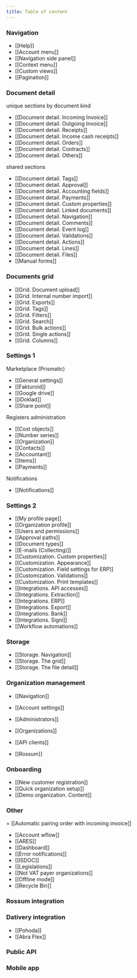 ```yaml
---
title: Table of content
---
```



### Navigation

- [[Help]]
- [[Account menu]]
- [[Navigation side panel]]
- [[Context menu]]
- [[Custom views]]
- [[Pagination]]


### Document detail

unique sections by document kind

- [[Document detail. Incoming Invoice]]
- [[Document detail. Outgoing Invoice]]
- [[Document detail. Receipts]]
- [[Document detail. Income cash receipts]]
- [[Document detail. Orders]]
- [[Document detail. Contracts]]
- [[Document detail. Others]]

shared sections

- [[Document detail. Tags]]
- [[Document detail. Approval]]
- [[Document detail. Accounting fields]]
- [[Document detail. Payments]]
- [[Document detail. Custom properties]]
- [[Document detail. Linked documents]]
- [[Document detail. Navigation]]
- [[Document detail. Comments]]
- [[Document detail. Event log]]
- [[Document detail. Validations]]
- [[Document detail. Actions]]
- [[Document detail. Lines]]
- [[Document detail. Files]]
- [[Manual forms]]


### Documents grid

- [[Grid. Document upload]]
- [[Grid. Internal number import]]
- [[Grid. Exports]]
- [[Grid. Tags]]
- [[Grid. Filters]]
- [[Grid. Search]]
- [[Grid. Bulk actions]]
- [[Grid. Single actions]]
- [[Grid. Columns]]


### Settings 1

Marketplace (Prismatic)

- [[General settings]]
- [[Fakturoid]]
- [[Google drive]]
- [[iDoklad]]
- [[Share point]]

Registers administration

- [[Cost objects]]
- [[Number series]]
- [[Organization]]
- [[Contacts]]
- [[Accountant]]
- [[Items]]
- [[Payments]]

Notifications

- [[Notifications]]


### Settings 2

- [[My profile page]]
- [[Organization profile]]
- [[Users and permissions]]
- [[Approval paths]]
- [[Document types]]
- [[E-mails (Collecting)]]
- [[Customization. Custom properties]]
- [[Customization. Appearance]]
- [[Customization. Field settings for ERP]]
- [[Customization. Validations]]
- [[Customization. Print templates]]
- [[Integrations. API accesses]]
- [[Integrations. Extraction]]
- [[Integrations. ERP]]
- [[Integrations. Export]]
- [[Integrations. Bank]]
- [[Integrations. Signi]]
- [[Workflow automations]]


### Storage

- [[Storage. Navigation]]
- [[Storage. The grid]]
- [[Storage. The file detail]]


### Organization management

- [[Navigation]]

- [[Account settings]]
- [[Administrators]]
- [[Organizations]]
- [[API clients]]
- [[Rossum]]


### Onboarding

- [[New customer registration]]
- [[Quick organization setup]]
- [[Demo organization. Content]]


### Other

= [[Automatic pairing order with incoming invoice]]
- [[Account wflow]]
- [[ARES]]
- [[Dashboard]]
- [[Error notifications]]
- [[ISDOC]]
- [[Legislations]]
- [[Not VAT payer organizations]]
- [[Offline mode]]
- [[Recycle Bin]]


### Rossum integration

### Dativery integration

- [[Pohoda]]
- [[Abra Flex]]

### Public API 


### Mobile app

<!-- ### Link syntax

To link to another note, you can use multiple syntaxes. The following four use the "double-bracket" notation ([view the Markdown source file](https://github.com/maximevaillancourt/digital-garden-jekyll-template/blob/master/_notes/your-first-note.md#link-syntax) to see the underlying syntax).

- Using the note title: [[a note about cats]]
- Using the note's filename: [[cats]]
- Using the note's title, with a label: [[A note about cats|link to the note about cats using the note title]]
- Using the note's filename, with a label: [[cats|link to the note about cats using the note's filename]]

You can organize notes in subdirectories and link them normally. For example, the links above all point to the `_notes/animals/cats.md` file. Here's another example: [[tigers]].

Non-latin languages are supported: [[안녕하세요]]; so are accents/diacritics: [[bon appétit!]]

Dashes and underscores in file names are supported, and may be omitted in the bracket link syntax. As an example, the `your-first-note.md` file can be linked to with [[your first note]] or [[your-first-note]], or even [[yOuR-FiRsT Note]].

In all cases, if the double-bracket link does not point to a valid note, the double brackets will still be shown, like this: [[there is no note that matches this link]].

Alternatively, you can use regular [Markdown syntax](https://www.markdownguide.org/getting-started/) for links, with a relative link to the other note, like this: [this is a Markdown link to the note about cats](/cats){: .internal-link}. Don't forget to use the `.internal-link` class to make sure the link is styled as an internal link (without the little arrow).

Since the Web is all about HTML, you can always use plain HTML if you want, like this: <a class="internal-link" href="/cats">This is a link to the note about cats with HTML</a>.

Of course, you can also link to external websites, like this: [this is a link to Wikipedia](https://wikipedia.org/). Again, you can use plain HTML if you prefer. Footnotes are also supported and will be treated like internal links.[^1] You can point to other notes in your footnotes.[^2]

[^1]: This is a footnote. For more information about using footnotes, check out the [Markdown Guide](https://www.markdownguide.org/extended-syntax/#footnotes).
[^2]: This is another footnote that links to the note about [[cats]]. You may also point to [[notes that do not exist]] if you wish.

### Tweet embedding

Note: This behavior is disabled by default for privacy reasons. See "Site configuration" section below to enable it.

You may include a tweet URL on its own line (like below), and it would be replaced with an official Twitter embed if the site configuration demands it.

https://twitter.com/jack/status/20

### Media embedding

You may embed media files within a note using HTML5 media tags. Here's an example for an audio file:

"Jazzy Frenchy" by Benjamin Tissot from bensound.com
<audio controls>
  <source src="{{ site.baseurl }}/assets/jazzyfrenchy.mp3" type="audio/mpeg">
  Your browser does not support the audio element.
</audio>

### Site configuration

Some behavior is configurable by tweaking the `_config.yml` file.

**`use_html_extension`**: if you use a static host that doesn't support URLs that don't end with `.html` (such as Neocities), try changing the `use_html_extension` value to `true` in the `_config.yml` file and restart the Jekyll server (or re-build the site). This adds a `.html` extension to note URLs and may resolve issues with links. If you're still having trouble, I recommend using Netlify to host your digital garden: it's free, easy to use, and fully supports this template's features out of the box.

**`open_external_links_in_new_tab`**: when set to `true`, this makes external links open in new tabs. Set to `false` to open all links in the current tab.

**`embed_tweets`**: when set to `true`, tweet URLs on their own lines will be replaced with a Twitter embed. Default value is `false`.

### Automatic bi-directional links

Notice in the "Notes mentioning this note" section that there is another note linking to this note. This is a bi-directional link, and those are automatically created when you create links to other notes.

### Link previews

If you're on a device with mouse support, try hovering your mouse on internal links to preview the notes: [[a note about cats]].

Links that have been previewed will be cached to avoid redundant requests.

### Images and other Markdown goodies

Finally, because you have the full power of Markdown in this template, you can use regular Markdown syntax for various formatting options.

Lists work as expected:

- List element A
- List element B
- List element C

1. List element
2. List element
3. List element

If you'd like to quote other people, consider using quote blocks:

> Lorem ipsum dolor sit amet

And of course, images look great:

<img src="{{ site.baseurl }}/assets/image.jpg"/>

You can also ==highlight some content== by wrapping it with `==`.

Non-latin languages are supported too: ==你好==, ==안녕하세요==, ==こんにちは==.

### Code syntax highlighting

You can add code blocks with full syntax color highlighting by wrapping code snippet in triple backticks and specifying the type of the code (`js`, `rb`, `sh`, etc.):

```js
// Here's a bit of JavaScript:
if (a === b || c == d)
  console.log('hello!')
```

```rb
# And now some Ruby
def foo(bar)
  "baz"
end
```

```sh
$ cat /dev/urandom | grep "the answer to life" # shell scripts look nice too
```


### Next steps

This digital garden template is free, open-source, and [available on GitHub here](https://github.com/maximevaillancourt/digital-garden-jekyll-template).

The easiest way to build your own digital garden based on this template is to read this [step-by-step guide explaining how to set this up from scratch](https://maximevaillancourt.com/blog/setting-up-your-own-digital-garden-with-jekyll).

Go forth, have fun, and learn new something every day! ✌️ -->
